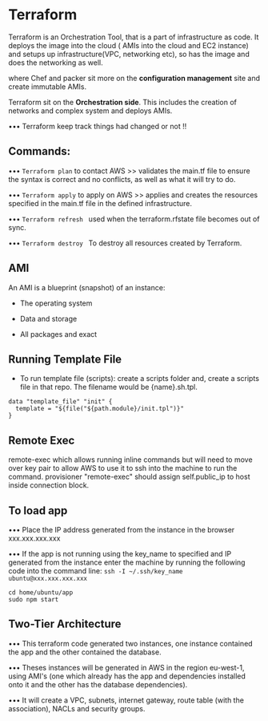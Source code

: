 # Terraform

Terraform is an Orchestration Tool, that is a part of infrastructure as code. It deploys the image into the cloud ( AMIs into the cloud and EC2 instance) and setups up infrastructure(VPC, networking etc), so has the image and does the networking as well.

where Chef and packer sit more on the **configuration management** site and create immutable AMIs.

Terraform sit on the **Orchestration side**. This includes the creation of networks and complex system and deploys AMIs.

••• Terraform keep track things had changed or not !!

## Commands:

••• ``` Terraform plan ``` to contact AWS >> validates the main.tf file to ensure the syntax is correct and no conflicts, as well as what it will try to do.

••• ``` Terraform apply ``` to apply on AWS >> applies and creates the resources specified in the main.tf file in the defined infrastructure.

••• ```Terraform refresh ``` used when the terraform.rfstate file becomes out of sync.


••• ```Terraform destroy ```  To destroy all resources created by Terraform.


## AMI

An AMI is a blueprint (snapshot) of an instance:
 - The operating system

 - Data and storage

 - All packages and exact



## Running Template File

 - To run template file (scripts): create a scripts folder and, create a scripts file in that repo. The filename would be {name}.sh.tpl.

 ```
 data "template_file" "init" {
   template = "${file("${path.module}/init.tpl")}"
 }

 ```


## Remote Exec

remote-exec which allows running inline commands but will need to move over key pair to allow AWS to use it to ssh into the machine to run the command. provisioner "remote-exec" should assign self.public_ip to host inside connection block.


## To load app

••• Place the IP address generated from the instance in the browser xxx.xxx.xxx.xxx

••• If the app is not running using the key_name to specified and IP generated from the instance enter the machine by running the following code into the command line: ```ssh -I ~/.ssh/key_name ubuntu@xxx.xxx.xxx.xxx ```
```
cd home/ubuntu/app
sudo npm start
```

##  Two-Tier Architecture

••• This terraform code generated two instances, one instance contained the app and the other contained the database.

••• Theses instances will be generated in AWS in the region eu-west-1, using AMI's (one which already has the app and dependencies installed onto it and the other has the database dependencies).

••• It will create a VPC, subnets, internet gateway, route table (with the association), NACLs and security groups.
